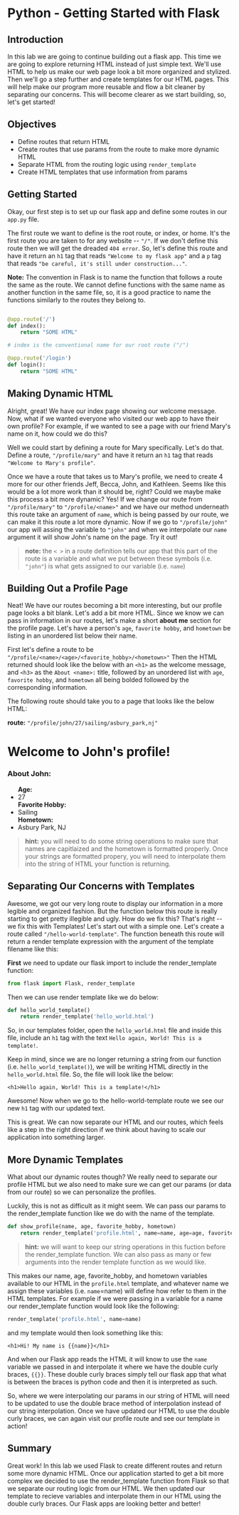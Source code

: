 
# Python - Getting Started with Flask

## Introduction
In this lab we are going to continue building out a flask app. This time we are going to explore returning HTML instead of just simple text. We'll use HTML to help us make our web page look a bit more organized and stylized. Then we'll go a step further and create templates for our HTML pages. This will help make our program more reusable and flow a bit cleaner by separating our concerns. This will become clearer as we start building, so, let's get started! 

## Objectives
* Define routes that return HTML
* Create routes that use params from the route to make more dynamic HTML
* Separate HTML from the routing logic using `render_template`
* Create HTML templates that use information from params

## Getting Started
Okay, our first step is to set up our flask app and define some routes in our `app.py` file. 

The first route we want to define is the root route, or index, or home. It's the first route you are taken to for any website -- `"/"`. If we don't define this route then we will get the dreaded `404 error`. So, let's define this route and have it return an `h1` tag that reads `"Welcome to my flask app"` and a `p` tag that reads `"be careful, it's still under construction..."`.

**Note:** The convention in Flask is to name the function that follows a route the same as the route. We cannot define functions with the same name as another function in the same file, so, it is a good practice to name the functions similarly to the routes they belong to. 

```python

@app.route('/')
def index():
    return "SOME HTML"

# index is the conventional name for our root route ("/")

@app.route('/login')
def login():
    return "SOME HTML"

```

## Making Dynamic HTML
Alright, great! We have our index page showing our welcome message. Now, what if we wanted everyone who visited our web app to have their own profile? For example, if we wanted to see a page with our friend Mary's name on it, how could we do this?

Well we could start by defining a route for Mary specifically. Let's do that. Define a route, `"/profile/mary"` and have it return an `h1` tag that reads `"Welcome to Mary's profile"`. 

Once we have a route that takes us to Mary's profile, we need to create 4 more for our other friends Jeff, Becca, John, and Kathleen. Seems like this would be a lot more work than it should be, right? Could we maybe make this process a bit more dynamic? Yes! If we change our route from `"/profile/mary"` to `"/profile/<name>"` and we have our method underneath this route take an argument of `name`, which is being passed by our route, we can make it this route a lot more dynamic. Now if we go to `"/profile/john"` our app will assing the <name> variable to `"john"` and when we interpolate our `name` argument it will show John's name on the page. Try it out!

> **note:** the `< >` in a route definition tells our app that this part of the route is a variable and what we put between these symbols (i.e. `"john"`) is what gets assigned to our variable (i.e. `name`)

## Building Out a Profile Page

Neat! We have our routes becoming a bit more interesting, but our profile page looks a bit blank. Let's add a bit more HTML. Since we know we can pass in information in our routes, let's make a short __about me__ section for the profile page. Let's have a person's `age`, `favorite hobby`, and `hometown` be listing in an unordered list below their name.

First let's define a route to be `"/profile/<name>/<age>/<favorite_hobby>/<hometown>"`
Then the HTML returned should look like the below with an `<h1>` as the welcome message, and `<h3>` as the `About <name>:` title, followed by an unordered list with `age`, `favorite hobby`, and `hometown` all being bolded followed by the corresponding information.

The following route should take you to a page that looks like the below HTML:

**route:** `"/profile/john/27/sailing/asbury_park,nj"`

<h1>Welcome to John's profile!</h1>
<h3>About John:</h3>
<ul>
    <strong>Age:</strong><li>27</li>
    <strong>Favorite Hobby:</strong><li>Sailing</li>
    <strong>Hometown:</strong><li>Asbury Park, NJ</li>
</ul>

> **hint:** you will need to do some string operations to make sure that names are capitlaized and the hometown is formatted properly. Once your strings are formatted propery, you will need to interpolate them into the string of HTML your function is returning.

## Separating Our Concerns with Templates

Awesome, we got our very long route to display our information in a more legible and organized fashion. But the function below this route is really starting to get pretty illegible and ugly. How do we fix this? That's right -- we fix this with Templates! Let's start out with a simple one. Let's create a route called `"/hello-world-template"`. The function beneath this route will return a render template expression with the argument of the template filename like this:

**First** we need to update our flask import to include the render_template function:


```python
from flask import Flask, render_template
```
Then we can use render template like we do below:

```python
def hello_world_template()
    return render_template('hello_world.html')
```

So, in our templates folder, open the `hello_world.html` file and inside this file, include an `h1` tag with the text `Hello again, World! This is a template!`.

Keep in mind, since we are no longer returning a string from our function (i.e. `hello_world_template()`), we will be writing HTML directly in the `hello_world.html` file. So, the file will look like the below:

`<h1>Hello again, World! This is a template!</h1>`

Awesome! Now when we go to the hello-world-template route we see our new `h1` tag with our updated text.

This is great. We can now separate our HTML and our routes, which feels like a step in the right direction if we think about having to scale our application into something larger. 

## More Dynamic Templates

What about our dynamic routes though? We really need to separate our profile HTML but we also need to make sure we can get our params (or data from our route) so we can personalize the profiles. 

Luckily, this is not as difficult as it might seem. We can pass our params to the render_template function like we do with the name of the template.

```python
def show_profile(name, age, favorite_hobby, hometown)
    return render_template('profile.html', name=name, age=age, favorite_hobby=favorite_hobby, hometown=hometown)
```

> **hint:** we will want to keep our string operations in this fuction before the render_template function. We can also pass as many or few arguments into the render template function as we would like.

This makes our name, age, favorite_hobby, and hometown variables available to our HTML in the `profile.html` template, and whatever name we assign these variables (i.e. `name`=name) will define how refer to them in the HTML templates. For example if we were passing in a variable for a name our render_template function would look like the following:

```python
render_template('profile.html', name=name)
``` 

and my template would then look something like this:

`<h1>Hi! My name is {{name}}</h1>`

And when our Flask app reads the HTML it will know to use the `name` variable we passed in and interpolate it where we have the double curly braces, `{{}}`. These double curly braces simply tell our flask app that what is between the braces is python code and then it is interpreted as such.

So, where we were interpolating our params in our string of HTML will need to be updated to use the double brace method of interpolation instead of our string interpolation. Once we have updated our HTML to use the double curly braces, we can again visit our profile route and see our template in action!

## Summary

Great work! In this lab we used Flask to create different routes and return some more dynamic HTML. Once our application started to get a bit more complex we decided to use the render_template function from Flask so that we separate our routing logic from our HTML. We then updated our template to recieve variables and interpolate them in our HTML using the double curly braces. Our Flask apps are looking better and better! 
